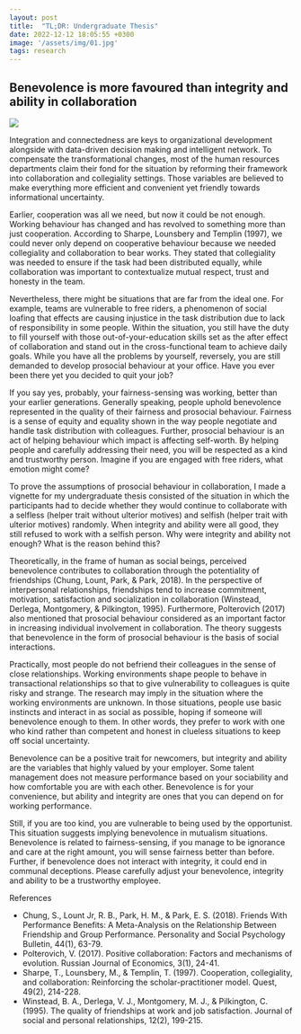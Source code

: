 ```yaml
---
layout: post
title:  "TL;DR: Undergraduate Thesis" 
date: 2022-12-12 18:05:55 +0300
image: '/assets/img/01.jpg'
tags: research
---
```


## Benevolence is more favoured than integrity and ability in collaboration
<img src= "https://media.licdn.com/dms/image/C5112AQEiKwzU2ww6TA/article-cover_image-shrink_720_1280/0/1540386207128?e=1676505600&v=beta&t=TlmgtUOptPcX3e-jw30YHCs9KQKDhdk_gJv37PSHwM8"> </img>

Integration and connectedness are keys to organizational development alongside with data-driven decision making and intelligent network. To compensate the transformational changes, most of the human resources departments claim their fond for the situation by reforming their framework into collaboration and collegiality settings. Those variables are believed to make everything more efficient and convenient yet friendly towards informational uncertainty.

Earlier, cooperation was all we need, but now it could be not enough. Working behaviour has changed and has revolved to something more than just cooperation. According to Sharpe, Lounsbery and Templin (1997), we could never only depend on cooperative behaviour because we needed collegiality and collaboration to bear works. They stated that collegiality was needed to ensure if the task had been distributed equally, while collaboration was important to contextualize mutual respect, trust and honesty in the team.

Nevertheless, there might be situations that are far from the ideal one. For example, teams are vulnerable to free riders, a phenomenon of social loafing that effects are causing injustice in the task distribution due to lack of responsibility in some people. Within the situation, you still have the duty to fill yourself with those out-of-your-education skills set as the after effect of collaboration and stand out in the cross-functional team to achieve daily goals. While you have all the problems by yourself, reversely, you are still demanded to develop prosocial behaviour at your office. Have you ever been there yet you decided to quit your job?

If you say yes, probably, your fairness-sensing was working, better than your earlier generations. Generally speaking, people uphold benevolence represented in the quality of their fairness and prosocial behaviour. Fairness is a sense of equity and equality shown in the way people negotiate and handle task distribution with colleagues. Further, prosocial behaviour is an act of helping behaviour which impact is affecting self-worth. By helping people and carefully addressing their need, you will be respected as a kind and trustworthy person. Imagine if you are engaged with free riders, what emotion might come?

To prove the assumptions of prosocial behaviour in collaboration, I made a vignette for my undergraduate thesis consisted of the situation in which the participants had to decide whether they would continue to collaborate with a selfless (helper trait without ulterior motives) and selfish (helper trait with ulterior motives) randomly. When integrity and ability were all good, they still refused to work with a selfish person. Why were integrity and ability not enough? What is the reason behind this?

Theoretically, in the frame of human as social beings, perceived benevolence contributes to collaboration through the potentiality of friendships (Chung, Lount, Park, & Park, 2018). In the perspective of interpersonal relationships, friendships tend to increase commitment, motivation, satisfaction and socialization in collaboration (Winstead, Derlega, Montgomery, & Pilkington, 1995). Furthermore, Polterovich (2017) also mentioned that prosocial behaviour considered as an important factor in increasing individual involvement in collaboration. The theory suggests that benevolence in the form of prosocial behaviour is the basis of social interactions.

Practically, most people do not befriend their colleagues in the sense of close relationships. Working environments shape people to behave in transactional relationships so that to give vulnerability to colleagues is quite risky and strange. The research may imply in the situation where the working environments are unknown. In those situations, people use basic instincts and interact in as social as possible, hoping if someone will benevolence enough to them. In other words, they prefer to work with one who kind rather than competent and honest in clueless situations to keep off social uncertainty.

Benevolence can be a positive trait for newcomers, but integrity and ability are the variables that highly valued by your employer. Some talent management does not measure performance based on your sociability and how comfortable you are with each other. Benevolence is for your convenience, but ability and integrity are ones that you can depend on for working performance.

Still, if you are too kind, you are vulnerable to being used by the opportunist. This situation suggests implying benevolence in mutualism situations. Benevolence is related to fairness-sensing, if you manage to be ignorance and care at the right amount, you will sense fairness better than before. Further, if benevolence does not interact with integrity, it could end in communal deceptions. Please carefully adjust your benevolence, integrity and ability to be a trustworthy employee.

References

- Chung, S., Lount Jr, R. B., Park, H. M., & Park, E. S. (2018). Friends With Performance Benefits: A Meta-Analysis on the Relationship Between Friendship and Group Performance. Personality and Social Psychology Bulletin, 44(1), 63-79.
- Polterovich, V. (2017). Positive collaboration: Factors and mechanisms of evolution. Russian Journal of Economics, 3(1), 24-41.
- Sharpe, T., Lounsbery, M., & Templin, T. (1997). Cooperation, collegiality, and collaboration: Reinforcing the scholar-practitioner model. Quest, 49(2), 214-228.
- Winstead, B. A., Derlega, V. J., Montgomery, M. J., & Pilkington, C. (1995). The quality of friendships at work and job satisfaction. Journal of social and personal relationships, 12(2), 199-215.
